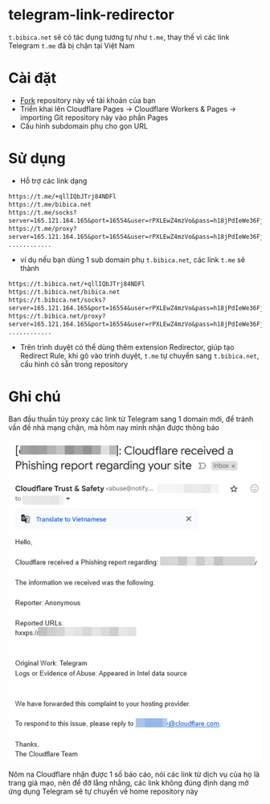 # telegram-link-redirector

`t.bibica.net` sẽ có tác dụng tương tự như `t.me`, thay thế vì các link Telegram `t.me` đã bị chặn tại Việt Nam

# Cài đặt

- [Fork](https://github.com/bibicadotnet/telegram-link-redirector/fork) repository này về tài khoản của bạn
- Triển khai lên Cloudflare Pages -> Cloudflare Workers & Pages -> importing Git repository này vào phần Pages
- Cấu hình subdomain phụ cho gọn URL

# Sử dụng

- Hỗ trợ các link dạng
```
https://t.me/+qllIQbJTrj84NDFl
https://t.me/bibica.net
https://t.me/socks?server=165.121.164.165&port=16554&user=rPXLEwZ4mzVo&pass=h18jPdIeWe36Fjd8
https://t.me/proxy?server=165.121.164.165&port=16554&user=rPXLEwZ4mzVo&pass=h18jPdIeWe36Fjd8
............
```
- ví dụ nếu bạn dùng 1 sub domain phụ `t.bibica.net`, các link `t.me` sẽ thành
```
https://t.bibica.net/+qllIQbJTrj84NDFl
https://t.bibica.net/bibica.net
https://t.bibica.net/socks?server=165.121.164.165&port=16554&user=rPXLEwZ4mzVo&pass=h18jPdIeWe36Fjd8
https://t.bibica.net/proxy?server=165.121.164.165&port=16554&user=rPXLEwZ4mzVo&pass=h18jPdIeWe36Fjd8
............
```
- Trên trình duyệt có thể dùng thêm extension Redirector, giúp tạo Redirect Rule, khi gõ vào trình duyệt, `t.me` tự chuyển sang `t.bibica.net`, cấu hình có sẵn trong repository

# Ghi chú

Ban đầu thuần túy proxy các link từ Telegram sang 1 domain mới, để tránh vấn đề nhà mạng chặn, mà hôm nay mình nhận được thông báo 

<p align="center">
  <img src="https://raw.githubusercontent.com/bibicadotnet/telegram-link-redirector/refs/heads/main/2025-05-31_03-51-47.png" alt="Demo Image" width="600"/>
</p>

Nôm na Cloudflare nhận được 1 số báo cáo, nói các link từ dịch vụ của họ là trang giả mạo, nên để đỡ lằng nhằng, các link không đúng định dạng mở ứng dụng Telegram sẽ tự chuyển về home repository này
